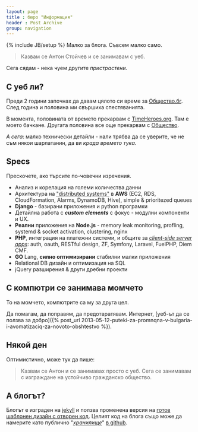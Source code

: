 ```yaml
---
layout: page
title : бюро "Информация"
header : Post Archive
group: navigation
---
```

{% include JB/setup %}
Малко за блога. Съвсем малко само.

> Казвам се Антон Стойчев и се занимавам с уеб.

Сега сядам - нека чуем другите *пристрастени*.

## С уеб ли?
Преди 2 години започнах да давам цялото си време за [Общество.бг](http://www.obshtestvo.bg/). След година и половина ми свършиха спестяванията.

В момента, половината от времето прекарвам с [TimeHeroes.org](https://timeheroes.org/bg/). Там е моето бачкане. Другата половина все още прекарвам с [Общество](https://www.facebook.com/groups/obshtestvo/).

*А сега*: малко технически детайли - нали трябва да се уверите, че не съм някои шарлатанин, да ви *крада времето тука*.

## Specs
Прескочете, ако търсите по-човечни изречения.

 * Анализ и корелация на големи количества данни
 * Aрхитектура на <abbr title="Клъстъри ако говори нещо?">"distributed systems"</abbr> в **AWS** (EC2, RDS, CloudFormation, Alarms, DynamoDB, Hive), simple & prioritezed queues
 * **Django** - базирани приложения и python програмки
 * Детайлна работа с ***custom elements*** с фокус - модулни компоненти и UX.
 * **Реални** приложения на **Node.js** - memory leak monitoring, profling, systemd & socket activation, clustering, nginx
 * **PHP**, интеграция на платежни системи, и общите за *<abbr title="Частта от приложението което представя резултата в искания формат">client-side server apps</abbr>*: auth, oauth, RESTful design, ZF, Symfony, Laravel, FuelPHP, Diem CMF.
 * **GO** Lang, **силно оптимизирани** стабилни малки приложения
 * Relational DB дизайн и оптимизация на SQL
 * jQuery разширения & други дребни проекти

## С компютри се занимава момчето
То на момчето, компютрите са му за друга цел.

Да помагам, да поправям, да предотвратявам. Интернет, [уеб-ът да се ползва за добро]({% post_url 2013-05-12-puteki-za-promnqna-v-bulgaria-i-avomatizaciq-za-novoto-obshtestvo %}).

## Някой ден
Оптимистично, може тук да пише:

> Казвам се Антон и се занимавах просто с уеб. Сега се занимавам с изграждане на устойчиво гражданско общество.

## A блогът?
Блогът е изграден на [jekyll](http://jekyllrb.com/) и ползва променена версия на [готов шаблонен дизайн с отворен код](https://github.com/antitoxic/jb-svbtle). Целият код на блога също може да намерите като публично "*<abbr title="Repository">хранилище</abbr>*" [в github](https://github.com/antitoxic/bg.antitoxic.napopa.com).
